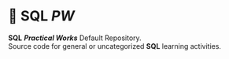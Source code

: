 # 📔 SQL _PW_

**SQL** **_Practical Works_** Default Repository. <br />
Source code for general or uncategorized **SQL** learning activities.